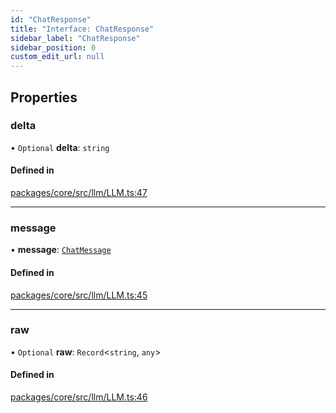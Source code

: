 ```yaml
---
id: "ChatResponse"
title: "Interface: ChatResponse"
sidebar_label: "ChatResponse"
sidebar_position: 0
custom_edit_url: null
---
```


## Properties

### delta

• `Optional` **delta**: `string`

#### Defined in

[packages/core/src/llm/LLM.ts:47](https://github.com/run-llama/LlamaIndexTS/blob/3552de1/packages/core/src/llm/LLM.ts#L47)

---

### message

• **message**: [`ChatMessage`](ChatMessage.md)

#### Defined in

[packages/core/src/llm/LLM.ts:45](https://github.com/run-llama/LlamaIndexTS/blob/3552de1/packages/core/src/llm/LLM.ts#L45)

---

### raw

• `Optional` **raw**: `Record`<`string`, `any`\>

#### Defined in

[packages/core/src/llm/LLM.ts:46](https://github.com/run-llama/LlamaIndexTS/blob/3552de1/packages/core/src/llm/LLM.ts#L46)
